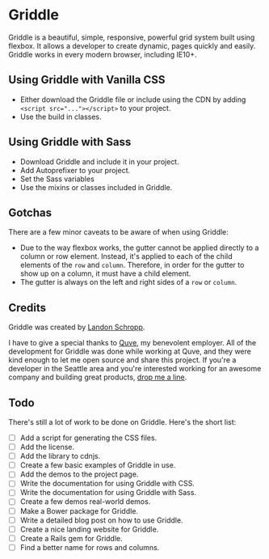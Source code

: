 # Griddle

Griddle is a beautiful, simple, responsive, powerful grid system built using flexbox. It allows a developer to create dynamic, pages quickly and easily. Griddle works in every modern browser, including IE10+.

## Using Griddle with Vanilla CSS

* Either download the Griddle file or include using the CDN by adding `<script src="..."></script>` to your project.
* Use the build in classes.

## Using Griddle with Sass

* Download Griddle and include it in your project.
* Add Autoprefixer to your project.
* Set the Sass variables
* Use the mixins or classes included in Griddle.

## Gotchas

There are a few minor caveats to be aware of when using Griddle:

* Due to the way flexbox works, the gutter cannot be applied directly to a column or row element.
Instead, it's applied to each of the child elements of the `row` and `column`. Therefore, in order for the gutter to show up on a column, it must have a child element.
* The gutter is always on the left and right sides of a `row` or `column`.

## Credits

Griddle was created by [Landon Schropp](http://twitter.com/LandonSchropp).

I have to give a special thanks to [Quve](http://www.quve.com/), my benevolent employer. All of the development for Griddle was done while working at Quve, and they were kind enough to let me open source and share this project. If you're a developer in the Seattle area and you're interested working for an awesome company and building great products, [drop me a line](mailto:landon@quve.com).

## Todo

There's still a lot of work to be done on Griddle. Here's the short list:

- [ ] Add a script for generating the CSS files.
- [ ] Add the license.
- [ ] Add the library to cdnjs.
- [ ] Create a few basic examples of Griddle in use.
- [ ] Add the demos to the project page.
- [ ] Write the documentation for using Griddle with CSS.
- [ ] Write the documentation for using Griddle with Sass.
- [ ] Create a few demos real-world demos.
- [ ] Make a Bower package for Griddle.
- [ ] Write a detailed blog post on how to use Griddle.
- [ ] Create a nice landing website for Griddle.
- [ ] Create a Rails gem for Griddle.
- [ ] Find a better name for rows and columns.